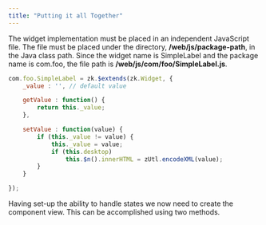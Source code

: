 ```yaml
---
title: "Putting it all Together"
---
```


The widget implementation must be placed in an independent JavaScript
file. The file must be placed under the directory,
**/web/js/package-path**, in the Java class path. Since the widget name
is SimpleLabel and the package name is com.foo, the file path is
**/web/js/com/foo/SimpleLabel.js**.

```javascript
com.foo.SimpleLabel = zk.$extends(zk.Widget, {
    _value : '', // default value

    getValue : function() {
        return this._value;
    },

    setValue : function(value) {
        if (this._value != value) {
            this._value = value;
            if (this.desktop)
                this.$n().innerHTML = zUtl.encodeXML(value);
        }
    }

});
```

Having set-up the ability to handle states we now need to create the
component view. This can be accomplished using two methods.
